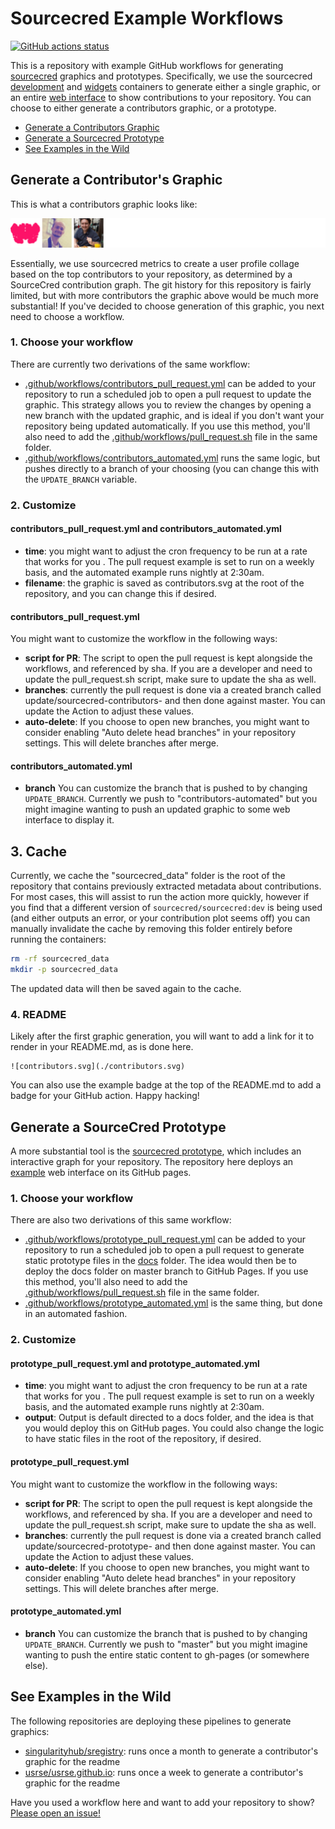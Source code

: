 # Sourcecred Example Workflows

[![GitHub actions status](https://github.com/sourcecred/github-workflow-examples/workflows/contributors-pull-request/badge.svg?branch=master)](https://github.com/sourcecred/github-workflow-examples/actions?query=branch%3Amaster+workflow%3Acontributors-pull-request)

This is a repository with example GitHub workflows for generating [sourcecred](https://www.github.com/sourcecred/sourcecred) 
graphics and prototypes. Specifically, we use the sourcecred [development](https://hub.docker.com/r/sourcecred/sourcecred) and [widgets](https://www.github.com/sourcecred/widgets) containers to generate either a single graphic, or an entire [web interface](https://sourcecred.io/github-workflow-examples/timeline/sourcecred/github-workflow-examples/) to show
contributions to your repository. You can choose to either generate a contributors graphic, or a prototype.

 - [Generate a Contributors Graphic](#generate-a-contributors-graphic)
 - [Generate a Sourcecred Prototype](#generate-a-sourcecred-prototype)
 - [See Examples in the Wild](#see-examples-in-the-wild)

## Generate a Contributor's Graphic

This is what a contributors graphic looks like:

![contributors.svg](./contributors.svg)

Essentially, we use sourcecred metrics to create a user profile collage based on the top contributors to your repository, as
determined by a SourceCred contribution graph. The git history for this repository is fairly limited, but with more contributors the graphic above would be much more substantial! If you've decided to choose generation of this graphic, you next need to choose a workflow.

### 1. Choose your workflow

There are currently two derivations of the same workflow:

 - [.github/workflows/contributors_pull_request.yml](.github/workflows/contributors_pull_request.yml) can be added to your repository to run a scheduled job to open a pull request to update the graphic. This strategy allows you to review the changes by opening a new branch with the updated graphic, and is ideal if you don't want your repository being updated automatically. If you use this method, you'll also need to add the [.github/workflows/pull_request.sh](.github/workflows/pull_request.sh) file in the same folder.
 - [.github/workflows/contributors_automated.yml](.github/workflows/contributors_automated.yml) runs the same logic, but pushes directly to a branch of your choosing (you can change this with the `UPDATE_BRANCH` variable.

### 2. Customize

#### contributors_pull_request.yml and contributors_automated.yml

 - **time**: you might want to adjust the cron frequency to be run at a rate that works for you . The pull request example is set to run on a weekly basis, and the automated example runs nightly at 2:30am.
 - **filename**: the graphic is saved as contributors.svg at the root of the repository, and you can change this if desired.

#### contributors_pull_request.yml

You might want to customize the workflow in the following ways:

 - **script for PR**: The script to open the pull request is kept alongside the workflows, and referenced by sha. If you are a developer and need to update the pull_request.sh script, make sure to update the sha as well.
 - **branches**: currently the pull request is done via a created branch called update/sourcecred-contributors-<date> and then done against master. You can update the Action to adjust these values.
 - **auto-delete**: If you choose to open new branches, you might want to consider enabling "Auto delete head branches" in your repository settings. This will delete branches after merge.

#### contributors_automated.yml

 - **branch** You can customize the branch that is pushed to by changing `UPDATE_BRANCH`. Currently we push to "contributors-automated" but you might imagine wanting to push an updated graphic to some web interface to display it.

## 3. Cache

Currently, we cache the "sourcecred_data" folder is the root of the repository that contains
previously extracted metadata about contributions. For most cases, this will assist to run
the action more quickly, however if you find that a different version of `sourcecred/sourcecred:dev`
is being used (and either outputs an error, or your contribution plot seems off) you can manually
invalidate the cache by removing this folder entirely before running the containers:

```bash
rm -rf sourcecred_data
mkdir -p sourcecred_data
```

The updated data will then be saved again to the cache.

### 4. README

Likely after the first graphic generation, you will want to add a link for it
to render in your README.md, as is done here.

```
![contributors.svg](./contributors.svg)
```

You can also use the example badge at the top of the README.md to add a badge for your GitHub action.
Happy hacking!

## Generate a SourceCred Prototype

A more substantial tool is the [sourcecred prototype](https://sourcecred.io/cred/timeline/@sourcecred/),
which includes an interactive graph for your repository. The repository here deploys an [example](https://sourcecred.io/github-workflow-examples/timeline/sourcecred/github-workflow-examples/) web interface on its GitHub pages.

### 1. Choose your workflow

There are also two derivations of this same workflow:

 - [.github/workflows/prototype_pull_request.yml](.github/workflows/prototype_pull_request.yml) can be added to your repository to run a scheduled job to open a pull request to generate static prototype files in the [docs](docs) folder. The idea would then be to deploy the docs folder on master branch to GitHub Pages. If you use this method, you'll also need to add the [.github/workflows/pull_request.sh](.github/workflows/pull_request.sh) file in the same folder.
 - [.github/workflows/prototype_automated.yml](.github/workflows/prototype_automated.yml) is the same thing, but done in an automated fashion.

### 2. Customize

#### prototype_pull_request.yml and prototype_automated.yml

 - **time**: you might want to adjust the cron frequency to be run at a rate that works for you . The pull request example is set to run on a weekly basis, and the automated example runs nightly at 2:30am.
 - **output**: Output is default directed to a docs folder, and the idea is that you would deploy this on GitHub pages. You could also change the logic to have static files in the root of the repository, if desired.

#### prototype_pull_request.yml

You might want to customize the workflow in the following ways:

 - **script for PR**: The script to open the pull request is kept alongside the workflows, and referenced by sha. If you are a developer and need to update the pull_request.sh script, make sure to update the sha as well.
 - **branches**: currently the pull request is done via a created branch called update/sourcecred-prototype-<date> and then done against master. You can update the Action to adjust these values.
 - **auto-delete**: If you choose to open new branches, you might want to consider enabling "Auto delete head branches" in your repository settings. This will delete branches after merge.

#### prototype_automated.yml

 - **branch** You can customize the branch that is pushed to by changing `UPDATE_BRANCH`. Currently we push to "master" but you might imagine wanting to push the entire static content to gh-pages (or somewhere else).

## See Examples in the Wild

The following repositories are deploying these pipelines to generate graphics:

 - [singularityhub/sregistry](https://github.com/singularityhub/sregistry): runs once a month to generate a contributor's graphic for the readme
 - [usrse/usrse.github.io](https://github.com/usrse/usrse.github.io): runs once a week to generate a contributor's graphic for the readme


Have you used a workflow here and want to add your repository to show? [Please open an issue!](https://github.com/sourcecred/github-workflow-examples/issues)

 
 ##
